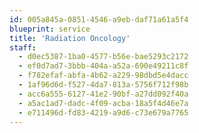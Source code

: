 ```yaml
---
id: 005a845a-0851-4546-a9eb-daf71a61a5f4
blueprint: service
title: 'Radiation Oncology'
staff:
  - d0ec5387-1ba0-4577-b56e-bae5293c2172
  - ef0d7ad7-3bbb-404a-a52a-690e49211c8f
  - f782efaf-abfa-4b62-a229-98dbd5e4dacc
  - 1af96d6d-f527-4da7-813a-5756f712f98b
  - acc6a555-6127-41e2-90bf-a27dd092f40a
  - a5ac1ad7-dadc-4f09-acba-18a5f4d46e7a
  - e711496d-fd83-4219-a9d6-c73e679a7765
---
```

